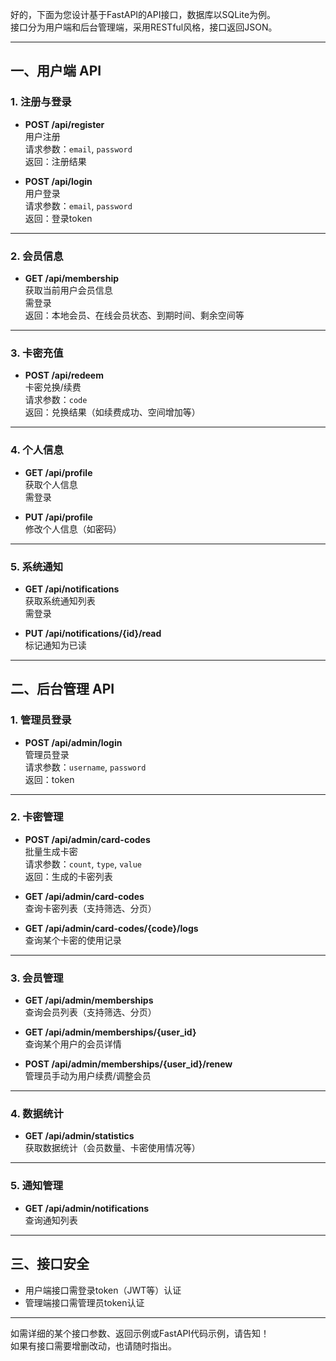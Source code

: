 好的，下面为您设计基于FastAPI的API接口，数据库以SQLite为例。  
接口分为用户端和后台管理端，采用RESTful风格，接口返回JSON。

---

## 一、用户端 API

### 1. 注册与登录

- **POST /api/register**  
  用户注册  
  请求参数：`email`, `password`  
  返回：注册结果

- **POST /api/login**  
  用户登录  
  请求参数：`email`, `password`  
  返回：登录token

---

### 2. 会员信息

- **GET /api/membership**  
  获取当前用户会员信息  
  需登录  
  返回：本地会员、在线会员状态、到期时间、剩余空间等

---

### 3. 卡密充值

- **POST /api/redeem**  
  卡密兑换/续费  
  请求参数：`code`  
  返回：兑换结果（如续费成功、空间增加等）

---

### 4. 个人信息

- **GET /api/profile**  
  获取个人信息  
  需登录

- **PUT /api/profile**  
  修改个人信息（如密码）

---

### 5. 系统通知

- **GET /api/notifications**  
  获取系统通知列表  
  需登录

- **PUT /api/notifications/{id}/read**  
  标记通知为已读

---

## 二、后台管理 API

### 1. 管理员登录

- **POST /api/admin/login**  
  管理员登录  
  请求参数：`username`, `password`  
  返回：token

---

### 2. 卡密管理

- **POST /api/admin/card-codes**  
  批量生成卡密  
  请求参数：`count`, `type`, `value`  
  返回：生成的卡密列表

- **GET /api/admin/card-codes**  
  查询卡密列表（支持筛选、分页）

- **GET /api/admin/card-codes/{code}/logs**  
  查询某个卡密的使用记录

---

### 3. 会员管理

- **GET /api/admin/memberships**  
  查询会员列表（支持筛选、分页）

- **GET /api/admin/memberships/{user_id}**  
  查询某个用户的会员详情

- **POST /api/admin/memberships/{user_id}/renew**  
  管理员手动为用户续费/调整会员

---

### 4. 数据统计

- **GET /api/admin/statistics**  
  获取数据统计（会员数量、卡密使用情况等）

---

### 5. 通知管理

- **GET /api/admin/notifications**  
  查询通知列表

---

## 三、接口安全

- 用户端接口需登录token（JWT等）认证
- 管理端接口需管理员token认证

---

如需详细的某个接口参数、返回示例或FastAPI代码示例，请告知！  
如果有接口需要增删改动，也请随时指出。